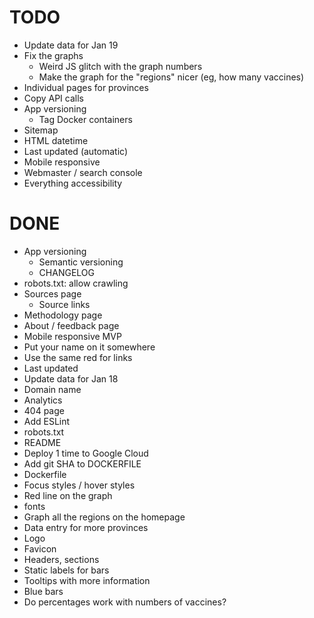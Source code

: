 # TODO

- Update data for Jan 19
- Fix the graphs
  - Weird JS glitch with the graph numbers
  - Make the graph for the "regions" nicer (eg, how many vaccines)
- Individual pages for provinces
- Copy API calls
- App versioning
  - Tag Docker containers
- Sitemap
- HTML datetime
- Last updated (automatic)
- Mobile responsive
- Webmaster / search console
- Everything accessibility

# DONE

- App versioning
  - Semantic versioning
  - CHANGELOG
- robots.txt: allow crawling
- Sources page
  - Source links
- Methodology page
- About / feedback page
- Mobile responsive MVP
- Put your name on it somewhere
- Use the same red for links
- Last updated
- Update data for Jan 18
- Domain name
- Analytics
- 404 page
- Add ESLint
- robots.txt
- README
- Deploy 1 time to Google Cloud
- Add git SHA to DOCKERFILE
- Dockerfile
- Focus styles / hover styles
- Red line on the graph
- fonts
- Graph all the regions on the homepage
- Data entry for more provinces
- Logo
- Favicon
- Headers, sections
- Static labels for bars
- Tooltips with more information
- Blue bars
- Do percentages work with numbers of vaccines?
